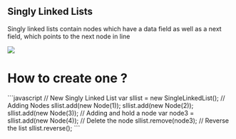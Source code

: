 <h2> Singly Linked Lists </h2>
<p>Singly linked lists contain nodes which have a data field as well as a next field, which points to the next node in line</p>
<img src="http://upload.wikimedia.org/wikipedia/commons/thumb/6/6d/Singly-linked-list.svg/816px-Singly-linked-list.svg.png">

<h1>How to create one ? </h1>
```javascript
// New Singly Linked List
var sllist = new SingleLinkedList();
// Adding Nodes
sllist.add(new Node(1));
sllist.add(new Node(2));
sllist.add(new Node(3));
// Adding and hold a node
var node3 = sllist.add(new Node(4));
// Delete the node
sllist.remove(node3);
// Reverse the list
sllist.reverse();
```
